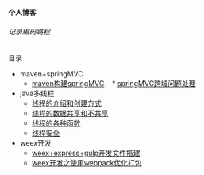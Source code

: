 #### 个人博客

###### 记录编码路程

目录

* maven+springMVC
    * [maven构建springMVC](http://note.youdao.com/noteshare?id=3f043dfffc17d6c64174df856723cfed)
    * [springMVC跨域问题处理](http://note.youdao.com/noteshare?id=17d9d9530022c507b39601203813b492)
* java多线程
    * [线程的介绍和创建方式](http://note.youdao.com/noteshare?id=f35b1a0935a04404f7e5fa4b4d128c53)
    * [线程的数据共享和不共享](http://note.youdao.com/noteshare?id=17a1b55a6a093656018215e338643ebc)
    * [线程的各种函数](http://note.youdao.com/noteshare?id=465fb7ba5e790691a27ea77b9a82c7c6)
    * [线程安全](http://note.youdao.com/noteshare?id=a4eabd559165bc7873c39bed347c4c0f)
* weex开发
    * [weex+express+gulp开发文件搭建](http://www.jianshu.com/p/deff0cec0e91)
    * [weex开发之使用webpack优化打包](http://www.jianshu.com/p/eeb8614b9dd2)
